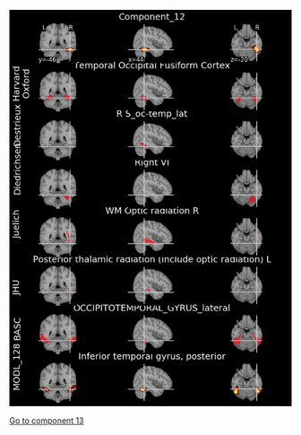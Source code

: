 


![12](preliminary/12.jpg "Component 12")

[Go to component 13](https://parietal-inria.github.io/MODL_atlas/512/13 "Component 13")